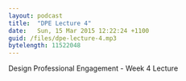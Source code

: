 ```yaml
---
layout: podcast
title:  "DPE Lecture 4"
date:   Sun, 15 Mar 2015 12:22:24 +1100
guid: /files/dpe-lecture-4.mp3
bytelength: 11522048
---
```

Design Professional Engagement - Week 4 Lecture